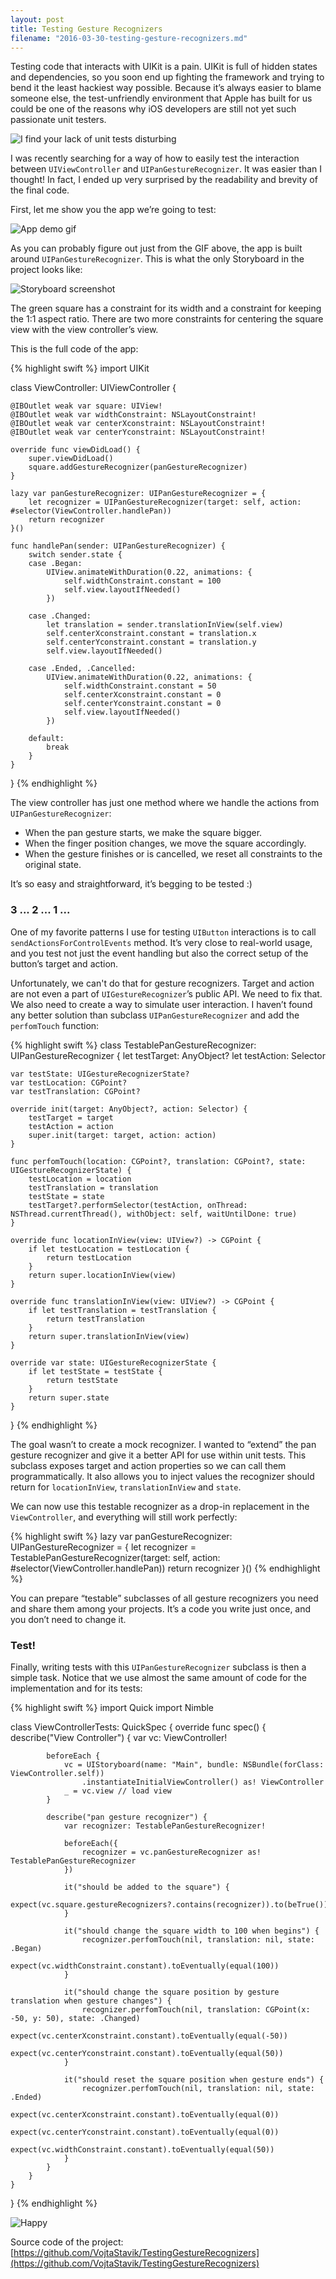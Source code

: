 ```yaml
---
layout: post
title: Testing Gesture Recognizers
filename: "2016-03-30-testing-gesture-recognizers.md"
---
```


Testing code that interacts with UIKit is a pain. UIKit is full of hidden states and dependencies, so you soon end up fighting the framework and trying to bend it the least hackiest way possible. Because it’s always easier to blame someone else, the test-unfriendly environment that Apple has built for us could be one of the reasons why iOS developers are still not yet such passionate unit testers.

![I find your lack of unit tests disturbing](/images/2016-03-30/testing-gesture-recognizers.jpg)

I was recently searching for a way of how to easily test the interaction between ```UIViewController``` and ```UIPanGestureRecognizer```. It was easier than I thought! In fact, I ended up very surprised by the readability and brevity of the final code.

<!-- more -->

First, let me show you the app we’re going to test:

![App demo gif](/images/2016-03-30/testing-gesture-recognizers-1.gif)

As you can probably figure out just from the GIF above, the app is built around ```UIPanGestureRecognizer```. This is what the only Storyboard in the project looks like:

![Storyboard screenshot](/images/2016-03-30/testing-gesture-recognizers-2.png)


The green square has a constraint for its width and a constraint for keeping the 1:1 aspect ratio. There are two more constraints for centering the square view with the view controller’s view.

This is the full code of the app:

{% highlight swift %}
import UIKit

class ViewController: UIViewController {

    @IBOutlet weak var square: UIView!
    @IBOutlet weak var widthConstraint: NSLayoutConstraint!
    @IBOutlet weak var centerXconstraint: NSLayoutConstraint!
    @IBOutlet weak var centerYconstraint: NSLayoutConstraint!

    override func viewDidLoad() {
        super.viewDidLoad()
        square.addGestureRecognizer(panGestureRecognizer)
    }

    lazy var panGestureRecognizer: UIPanGestureRecognizer = {
        let recognizer = UIPanGestureRecognizer(target: self, action: #selector(ViewController.handlePan))
        return recognizer
    }()

    func handlePan(sender: UIPanGestureRecognizer) {
        switch sender.state {
        case .Began:
            UIView.animateWithDuration(0.22, animations: {
                self.widthConstraint.constant = 100
                self.view.layoutIfNeeded()
            })

        case .Changed:
            let translation = sender.translationInView(self.view)
            self.centerXconstraint.constant = translation.x
            self.centerYconstraint.constant = translation.y
            self.view.layoutIfNeeded()

        case .Ended, .Cancelled:
            UIView.animateWithDuration(0.22, animations: {
                self.widthConstraint.constant = 50
                self.centerXconstraint.constant = 0
                self.centerYconstraint.constant = 0
                self.view.layoutIfNeeded()
            })

        default:
            break
        }
    }
}
{% endhighlight %}

The view controller has just one method where we handle the actions from ```UIPanGestureRecognizer```:

- When the pan gesture starts, we make the square bigger.
- When the finger position changes, we move the square accordingly.
- When the gesture finishes or is cancelled, we reset all constraints to the original state.

It’s so easy and straightforward, it’s begging to be tested :)

### 3 ... 2 ... 1 ...

One of my favorite patterns I use for testing ```UIButton``` interactions is to call ```sendActionsForControlEvents``` method. It’s very close to real-world usage, and you test not just the event handling but also the correct setup of the button’s target and action.

Unfortunately, we can't do that for gesture recognizers. Target and action are not even a part of ```UIGestureRecognizer```’s public API. We need to fix that. We also need to create a way to simulate user interaction. I haven’t found any better solution than subclass ```UIPanGestureRecognizer``` and add the ```perfomTouch``` function:

{% highlight swift %}
class TestablePanGestureRecognizer: UIPanGestureRecognizer {
    let testTarget: AnyObject?
    let testAction: Selector

    var testState: UIGestureRecognizerState?
    var testLocation: CGPoint?
    var testTranslation: CGPoint?

    override init(target: AnyObject?, action: Selector) {
        testTarget = target
        testAction = action
        super.init(target: target, action: action)
    }

    func perfomTouch(location: CGPoint?, translation: CGPoint?, state: UIGestureRecognizerState) {
        testLocation = location
        testTranslation = translation
        testState = state
        testTarget?.performSelector(testAction, onThread: NSThread.currentThread(), withObject: self, waitUntilDone: true)
    }

    override func locationInView(view: UIView?) -> CGPoint {
        if let testLocation = testLocation {
            return testLocation
        }
        return super.locationInView(view)
    }

    override func translationInView(view: UIView?) -> CGPoint {
        if let testTranslation = testTranslation {
            return testTranslation
        }
        return super.translationInView(view)
    }

    override var state: UIGestureRecognizerState {
        if let testState = testState {
            return testState
        }
        return super.state
    }
}
{% endhighlight %}

The goal wasn’t to create a mock recognizer. I wanted to “extend” the pan gesture recognizer and give it a better API for use within unit tests. This subclass exposes target and action properties so we can call them programmatically. It also allows you to inject values the recognizer should return for ```locationInView```, ```translationInView``` and ```state```.

We can now use this testable recognizer as a drop-in replacement in the ```ViewController```, and everything will still work perfectly:

{% highlight swift %}
lazy var panGestureRecognizer: UIPanGestureRecognizer = {
    let recognizer = TestablePanGestureRecognizer(target: self, action: #selector(ViewController.handlePan))
    return recognizer
}()
{% endhighlight %}

You can prepare “testable” subclasses of all gesture recognizers you need and share them among your projects. It’s a code you write just once, and you don’t need to change it.


### Test!

Finally, writing tests with this ```UIPanGestureRecognizer``` subclass is then a simple task. Notice that we use almost the same amount of code for the implementation and for its tests:

{% highlight swift %}
import Quick
import Nimble

class ViewControllerTests: QuickSpec {
    override func spec() {
        describe("View Controller") {
            var vc: ViewController!

            beforeEach {
                vc = UIStoryboard(name: "Main", bundle: NSBundle(forClass: ViewController.self))
                    .instantiateInitialViewController() as! ViewController
                _ = vc.view // load view
            }

            describe("pan gesture recognizer") {
                var recognizer: TestablePanGestureRecognizer!

                beforeEach({
                    recognizer = vc.panGestureRecognizer as! TestablePanGestureRecognizer
                })

                it("should be added to the square") {
                    expect(vc.square.gestureRecognizers?.contains(recognizer)).to(beTrue())
                }

                it("should change the square width to 100 when begins") {
                    recognizer.perfomTouch(nil, translation: nil, state: .Began)
                    expect(vc.widthConstraint.constant).toEventually(equal(100))
                }

                it("should change the square position by gesture translation when gesture changes") {
                    recognizer.perfomTouch(nil, translation: CGPoint(x: -50, y: 50), state: .Changed)
                    expect(vc.centerXconstraint.constant).toEventually(equal(-50))
                    expect(vc.centerYconstraint.constant).toEventually(equal(50))
                }

                it("should reset the square position when gesture ends") {
                    recognizer.perfomTouch(nil, translation: nil, state: .Ended)
                    expect(vc.centerXconstraint.constant).toEventually(equal(0))
                    expect(vc.centerYconstraint.constant).toEventually(equal(0))
                    expect(vc.widthConstraint.constant).toEventually(equal(50))
                }
            }
        }
    }
}
{% endhighlight %}

![Happy](/images/2016-03-30/testing-gesture-recognizers-3.gif)

Source code of the project: [https://github.com/VojtaStavik/TestingGestureRecognizers](https://github.com/VojtaStavik/TestingGestureRecognizers)
